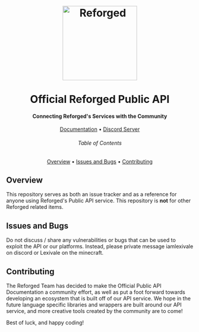 <h1 align="center">
    <br/>
    <a href="https://www.reforged.world/" target="_blank">
        <img src="https://cdn.discordapp.com/attachments/1240631069879963649/1240631093846081689/reforged.png?ex=6647ebfe&is=66469a7e&hm=e158ec3549b1fb5aeed7d95e87be8acb66142db71d3906c964ff9126525125f3&" width="200" alt="Reforged" />
    </a>
    <br/>
    <br/>
    Official Reforged Public API
    <br/>
</h1>

<h4 align="center">Connecting Reforged's Services with the Community</h4>

<p align="center">
    <a href="https://docs.reforged.world/" target="_blank">Documentation</a> •
    <a href="https://discord.gg/jnYcwCR2UE" target="_blank">Discord Server</a>
</p>

<h6 align="center">Table of Contents</h6>
<p align="center">
    <a href="#overview">Overview</a> •
    <a href="#issues-and-bugs">Issues and Bugs</a> •
    <a href="#contributing">Contributing</a>
</p>

## Overview

This repository serves as both an issue tracker and as a reference for anyone using Reforged's Public API service. This repository is **not** for other Reforged related items.

## Issues and Bugs

Do not discuss / share any vulnerabilities or bugs that can be used to exploit the API or our platforms. Instead, please private message iamlexivale on discord or Lexivale on the minecraft.

## Contributing

The Reforged Team has decided to make the Official Public API Documentation a community effort, as well as put a foot forward towards developing an ecosystem that is built off of our API service. We hope in the future language specific libraries and wrappers are built around our API service, and more creative tools created by the community are to come!

Best of luck, and happy coding!
